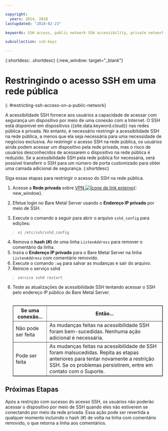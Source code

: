 ```yaml
---

copyright:
  years: 2014, 2018
lastupdated: "2018-02-23"

keywords: SSH access, public network SSH accessibility, private network

subcollection: ssh-keys

---
```


{:shortdesc: .shortdesc}
{:new_window: target="_blank"}

# Restringindo o acesso SSH em uma rede pública
{: #restricting-ssh-access-on-a-public-network}

A acessibilidade SSH fornece aos usuários a capacidade de acessar com segurança um dispositivo por meio de
uma conexão com a Internet. O SSH está disponível em dispositivos {{site.data.keyword.cloud}}
nas redes pública e privada. No entanto, é necessário restringir a acessibilidade SSH na rede pública, a menos
que ela seja necessária para uma necessidade de negócios exclusiva. Ao restringir o acesso SSH na rede
pública, os usuários ainda podem acessar um dispositivo pela rede privada, mas o risco de usuários
desconhecidos de acessarem o dispositivo na rede pública é reduzido. Se a acessibilidade SSH pela rede pública for necessária, será possível transferir o SSH para um número de porta customizado para obter uma camada adicional de segurança.
{:shortdesc}

Siga essas etapas para restringir o acesso do SSH na rede pública.
1. Acesse a **Rede privada** sobre
[VPN ![Ícone de link externo](../../icons/launch-glyph.svg "Íconede link externo")](http://www.softlayer.com/vpn-access){: new_window}.

2. Efetue login no Bare Metal Server usando o **Endereço IP privado** por
meio de SSH.
3. Execute o comando a seguir para abrir o arquivo `sshd_config` para edições:
  > `vi /etc/ssh/sshd_config`
4. Remova o **hash (#)** de uma linha `ListenAddress` para
remover o comentário da linha.
5. Insira o **Endereço IP privado** para o Bare Metal Server na linha
`ListenAddress` com comentário removido.
6. Execute o comando `:wq` para salvar as mudanças e sair do arquivo.
7. Reinicie o serviço sshd
  > `service sshd restart`
8. Teste as atualizações de acessibilidade SSH tentando acessar o SSH pelo endereço IP público
do Bare Metal Server.<br><br><table border="1"><tr><th>Se uma conexão...</th><th>Então...</th></tr><tr><td>Não pode ser feita</td><td>As mudanças feitas na acessibilidade SSH foram bem-sucedidas. Nenhuma ação
adicional é necessária.</td></tr><tr><td>Pode ser feita</td><td>As mudanças feitas na acessibilidade de SSH
foram malsucedidas. Repita as etapas anteriores para tentar novamente a restrição SSH. Se os problemas persistirem, entre em contato com o Suporte.</td></tr></table>

## Próximas Etapas

Após a restrição com sucesso do acesso SSH, os usuários não poderão acessar o dispositivo por meio de
SSH quando eles não estiverem se conectando por meio da rede privada. Essa ação pode ser revertida a qualquer momento incluindo o hash (#) de volta na linha com comentário removido, o que retorna a linha aos comentários.
